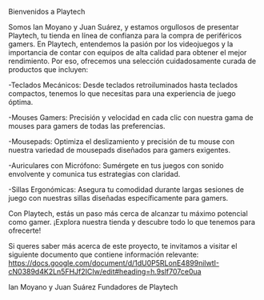 Bienvenidos a Playtech

Somos Ian Moyano y Juan Suárez, y estamos orgullosos de presentar Playtech, tu tienda en línea de confianza para la compra de periféricos gamers. En Playtech, entendemos la pasión por los videojuegos y la importancia de contar con equipos de alta calidad para obtener el mejor rendimiento. Por eso, ofrecemos una selección cuidadosamente curada de productos que incluyen:

-Teclados Mecánicos: Desde teclados retroiluminados hasta teclados compactos, tenemos lo que necesitas para una experiencia de juego óptima.

-Mouses Gamers: Precisión y velocidad en cada clic con nuestra gama de mouses para gamers de todas las preferencias.

-Mousepads: Optimiza el deslizamiento y precisión de tu mouse con nuestra variedad de mousepads diseñados para gamers exigentes.

-Auriculares con Micrófono: Sumérgete en tus juegos con sonido envolvente y comunica tus estrategias con claridad.

-Sillas Ergonómicas: Asegura tu comodidad durante largas sesiones de juego con nuestras sillas diseñadas específicamente para gamers.

Con Playtech, estás un paso más cerca de alcanzar tu máximo potencial como gamer. ¡Explora nuestra tienda y descubre todo lo que tenemos para ofrecerte!

Si queres saber más acerca de este proyecto, te invitamos a visitar el siguiente documento que contiene información relevante: 
https://docs.google.com/document/d/1dU0P5RLonE4899nilwtI-cN0389d4K2Ln5FHJf2ICIw/edit#heading=h.9slf707ce0ua

Ian Moyano y Juan Suárez
Fundadores de Playtech


